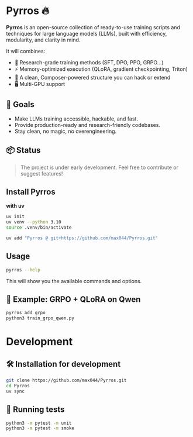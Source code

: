 # Pyrros 🔥

**Pyrros** is an open-source collection of ready-to-use training scripts and techniques for large language models (LLMs), built with efficiency, modularity, and clarity in mind.

It will combines:
- 🧠 Research-grade training methods (SFT, DPO, PPO, GRPO…)
- ⚡ Memory-optimized execution (QLoRA, gradient checkpointing, Triton)
- 🧩 A clean, Composer-powered structure you can hack or extend
- 🖥️ Multi-GPU support

## 🚀 Goals

- Make LLMs training accessible, hackable, and fast.
- Provide production-ready and research-friendly codebases.
- Stay clean, no magic, no overengineering.

## 📦 Status

> The project is under early development. Feel free to contribute or suggest features!

## Install Pyrros

**with uv**
```bash
uv init
uv venv --python 3.10
source .venv/bin/activate
```
<!-- ```bash
uv add Pyrros
```
or -->
```bash
uv add "Pyrros @ git+https://github.com/max044/Pyrros.git"
```

## Usage
```bash
pyrros --help
```
This will show you the available commands and options.

## 🧪 Example: GRPO + QLoRA on Qwen

```bash
pyrros add grpo
python3 train_grpo_qwen.py
```

# Development

## 🛠️ Installation for development

```bash
git clone https://github.com/max044/Pyrros.git
cd Pyrros
uv sync
```

## 🧪 Running tests

```bash
python3 -m pytest -m unit
python3 -m pytest -m smoke
```